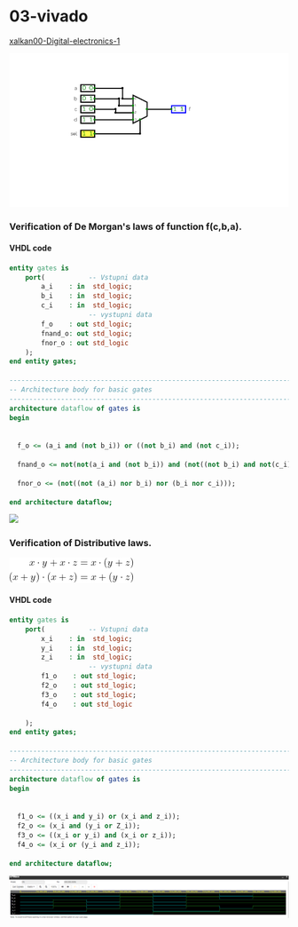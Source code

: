 # 03-vivado
[xalkan00-Digital-electronics-1](https://github.com/xalkan00/Digital-electronics-1)

<img src="https://github.com/xalkan00/Digital-electronics-1/blob/main/Labs/03-vivado/image/mux.png" /> 

### Verification of De Morgan's laws of function f(c,b,a).
#### VHDL code

```VHDL
entity gates is
    port(           -- Vstupni data
        a_i    : in  std_logic;         
        b_i    : in  std_logic;         
        c_i    : in  std_logic;    
        			-- vystupni data
        f_o    : out std_logic;
        fnand_o: out std_logic;
        fnor_o : out std_logic
    );
end entity gates;

------------------------------------------------------------------------
-- Architecture body for basic gates
------------------------------------------------------------------------
architecture dataflow of gates is
begin
 
  
  f_o <= (a_i and (not b_i)) or ((not b_i) and (not c_i));
  
  fnand_o <= not(not(a_i and (not b_i)) and (not((not b_i) and not(c_i))));
 
  fnor_o <= (not((not (a_i) nor b_i) nor (b_i nor c_i)));

end architecture dataflow;

```


<img src="https://github.com/xalkan00/Digital-electronics-1/blob/main/Labs/01-gates/Obrazky/Snímek%20obrazovky%202021-02-16%20105325.png" /> 




 

### Verification of Distributive laws.

<img src="https://github.com/xalkan00/Digital-electronics-1/blob/main/Labs/01-gates/Obrazky/x.png"/>

#### VHDL code

``` VHDL
entity gates is
    port(           -- Vstupni data
        x_i    : in  std_logic;         
        y_i    : in  std_logic;         
        z_i    : in  std_logic;    
        			-- vystupni data
        f1_o    : out std_logic;
        f2_o    : out std_logic;
        f3_o    : out std_logic;
        f4_o    : out std_logic
       
    );
end entity gates;

------------------------------------------------------------------------
-- Architecture body for basic gates
------------------------------------------------------------------------
architecture dataflow of gates is
begin
 
  
  f1_o <= ((x_i and y_i) or (x_i and z_i));
  f2_o <= (x_i and (y_i or Z_i));
  f3_o <= ((x_i or y_i) and (x_i or z_i));
  f4_o <= (x_i or (y_i and z_i));

end architecture dataflow;
```



<img src="https://github.com/xalkan00/Digital-electronics-1/blob/main/Labs/01-gates/Obrazky/fx.png" />
